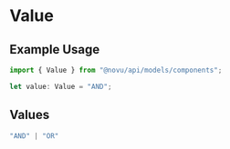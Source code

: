 # Value

## Example Usage

```typescript
import { Value } from "@novu/api/models/components";

let value: Value = "AND";
```

## Values

```typescript
"AND" | "OR"
```